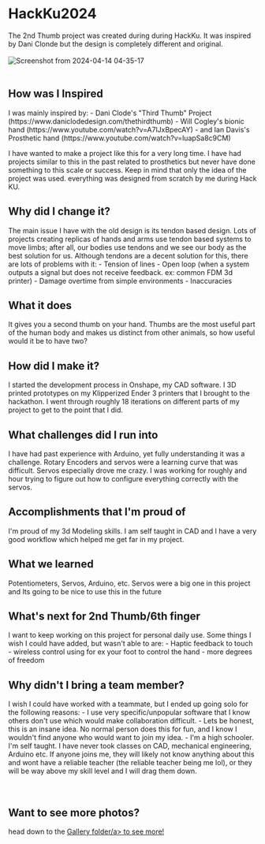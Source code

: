 # HackKu2024
The 2nd Thumb project was created during during HackKu. It was inspired by Dani Clonde but the design is completely different and original.
<br><br>
![Screenshot from 2024-04-14 04-35-17](https://github.com/CharlotteBeLike/HackKu2024---2nd-Thumb-Project/assets/150643227/baa643fd-8540-4d36-91be-6b111d9568a6)
<br><br>
<h2> How was I Inspired </h2>
I was mainly inspired by:
- Dani Clode's "Third Thumb" Project (https://www.daniclodedesign.com/thethirdthumb)
- Will Cogley's bionic hand (https://www.youtube.com/watch?v=A7lJxBpecAY)
- and Ian Davis's Prosthetic hand (https://www.youtube.com/watch?v=luapSa8c9CM)

I have wanted to make a project like this for a very long time. I have had projects similar to this in the past related to prosthetics but never have done something to this scale or success.
Keep in mind that only the idea of the project was used. everything was designed from scratch by me during Hack KU.

<h2> Why did I change it?</h2>
The main issue I have with the old design is its tendon based design. Lots of projects creating replicas of hands and arms use tendon based systems to move limbs; after all, our bodies use tendons and we see our body as the best solution for us. Although tendons are a decent solution for this, there are lots of problems with it:
- Tension of lines
- Open loop (when a system outputs a signal but does not receive feedback. ex: common FDM 3d printer)
- Damage overtime from simple environments
- Inaccuracies

<h2> What it does</h2>
It gives you a second thumb on your hand. Thumbs are the most useful part of the human body and makes us distinct from other animals, so how useful would it be to have two?

<h2> How did I make it?</h2>
I started the development process in Onshape, my CAD software. I 3D printed prototypes on my Klipperized Ender 3 printers that I brought to the hackathon. I went through roughly 18 iterations on different parts of my project to get to the point that I did.

<h2> What challenges did I run into</h2>
I have had past experience with Arduino, yet fully understanding it was a challenge. Rotary Encoders and servos were a learning curve that was difficult.
Servos especially drove me crazy. I was working for roughly and hour trying to figure out how to configure everything correctly with the servos.

<h2> Accomplishments that I'm proud of</h2>
I'm proud of my 3d Modeling skills. I am self taught in CAD and I have a very good workflow which helped me get far in my project.

<h2> What we learned</h2>
Potentiometers, Servos, Arduino, etc.
Servos were a big one in this project and Its going to be nice to use this in the future

<h2> What's next for 2nd Thumb/6th finger</h2>
I want to keep working on this project for personal daily use. Some things I wish I could have added, but wasn't able to are:
- Haptic feedback to touch
- wireless control using for ex your foot to control the hand
- more degrees of freedom

<h2> Why didn't I bring a team member?</h2>
I wish I could have worked with a teammate, but I ended up going solo for the following reasons:
- I use very specific/unpopular software that I know others don't use which would make collaboration difficult.
- Lets be honest, this is an insane idea. No normal person does this for fun, and I know I wouldn't find anyone who would want to join my idea.
- I'm a high schooler. I'm self taught. I have never took classes on CAD, mechanical engineering, Arduino etc. If anyone joins me, they will likely not know anything about this and wont have a reliable teacher (the reliable teacher being me lol), or they will be way above my skill level and I will drag them down.
<br><br><br>
<h2> Want to see more photos?</h2>
head down to the <a href="https://www.klipper3d.org/Overview.html">Gallery folder/a> to see more!
